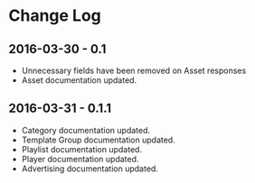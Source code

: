 # Change Log

## 2016-03-30 - 0.1
- Unnecessary fields have been removed on Asset responses
- Asset documentation updated.


## 2016-03-31 - 0.1.1
- Category documentation updated.
- Template Group documentation updated.
- Playlist documentation updated.
- Player documentation updated.
- Advertising documentation updated.
